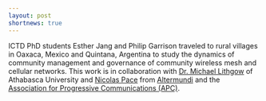 ```yaml
---
layout: post
shortnews: true
---
```


ICTD PhD students Esther Jang and Philip Garrison traveled to rural villages in Oaxaca, Mexico and Quintana, Argentina to study the dynamics of community management and governance of community wireless mesh and cellular networks. This work is in collaboration with [Dr. Michael Lithgow](http://cmns.athabascau.ca/faculty/mlithgow.php) of Athabasca University and [Nicolas Pace](https://www.apc.org/user/1670) from [Altermundi](https://altermundi.net/) and the [Association for Progressive Communications (APC)](https://www.apc.org/).

